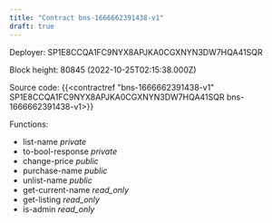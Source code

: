 ```yaml
---
title: "Contract bns-1666662391438-v1"
draft: true
---
```

Deployer: SP1E8CCQA1FC9NYX8APJKA0CGXNYN3DW7HQA41SQR


 



Block height: 80845 (2022-10-25T02:15:38.000Z)

Source code: {{<contractref "bns-1666662391438-v1" SP1E8CCQA1FC9NYX8APJKA0CGXNYN3DW7HQA41SQR bns-1666662391438-v1>}}

Functions:

* list-name _private_
* to-bool-response _private_
* change-price _public_
* purchase-name _public_
* unlist-name _public_
* get-current-name _read_only_
* get-listing _read_only_
* is-admin _read_only_
